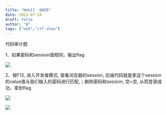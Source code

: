 ```yaml
---
title: "Web11  @WEB"
date: 2023-07-24
draft: false
author: "W"
tags: ["web","ctf.show"]
---
```


 代码审计题

1、如果密码和session值相同，输出flag

![](/ctf.show/18/1.webp)

2、按F12, 进入开发者模式, 查看浏览器的session, 后端代码就是拿这个session的value值与我们输入的密码进行匹配,；删除密码和session, 空=空, 从而登录成功，拿到flag

![](/ctf.show/18/2.webp)

![](/ctf.show/18/3.webp)